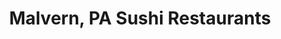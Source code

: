 ---
layout: city
title: Malvern, PA Sushi Restaurants
permalink: /pennsylvania/malvern/
stateAbbr: PA
stateName: Pennsylvania
cityName: Malvern
---